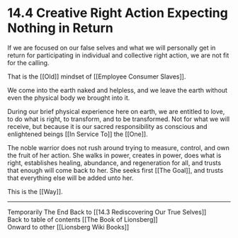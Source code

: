 # 14.4 Creative Right Action Expecting Nothing in Return

If we are focused on our false selves and what we will personally get in return for participating in individual and collective right action, we are not fit for the calling. 

That is the [[Old]] mindset of [[Employee Consumer Slaves]]. 

We come into the earth naked and helpless, and we leave the earth without even the physical body we brought into it.

During our brief physical experience here on earth, we are entitled to love, to do what is right, to transform, and to be transformed. Not for what we will receive, but because it is our sacred responsibility as conscious and enlightened beings [[In Service To]] the [[One]].

The noble warrior does not rush around trying to measure, control, and own the fruit of her action. She walks in power, creates in power, does what is right, establishes healing, abundance, and regeneration for all, and trusts that enough will come back to her. She seeks first [[The Goal]], and trusts that everything else will be added unto her.

This is the [[Way]].

___

Temporarily The End
Back to [[14.3 Rediscovering Our True Selves]]  
Back to table of contents [[The Book of Lionsberg]]  
Onward to other [[Lionsberg Wiki Books]]  
